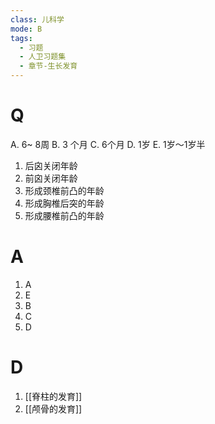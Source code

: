 ```yaml
---
class: 儿科学
mode: B
tags:
  - 习题
  - 人卫习题集
  - 章节-生长发育
---
```


# Q
A. 6~ 8周 
B. 3 个月 
C. 6个月
D. 1岁 
E. 1岁～1岁半

1. 后囟关闭年龄
2. 前囟关闭年龄
3. 形成颈椎前凸的年龄
4. 形成胸椎后突的年龄
5. 形成腰椎前凸的年龄
# A
1. A
2. E
3. B
4. C
5. D

# D
1. [[脊柱的发育]]
2. [[颅骨的发育]]